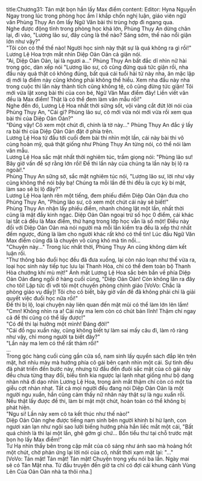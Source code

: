 title:Chương31: Tán mặt bọn hắn lấy Max điểm
content:
Editor: Hyna Nguyễn<br>Ngay trong lúc trong phòng học ầm ĩ khắp chốn nghị luận, giáo viên ngữ văn Phùng Thụy An ôm lấy Ngữ Văn bài thi trùng hợp đi ngang qua.<br>Nghe được động tĩnh trong phòng học khá lớn, Phùng Thụy An dừng chân lại, đi vào, "Lương lão sư, đây cũng là thế nào? Sáng sớm, thế nào nổi giận lớn như vậy?"<br>"Tôi còn có thể thế nào! Người học sinh này thật sự là quá không ra gì rồi!" Lương Lệ Hoa trợn mắt nhìn Diệp Oản Oản cả giận nói.<br>"Ai, Diệp Oản Oản, lại là ngươi a..." Phùng Thụy An bất đắc dĩ nhìn nữ hài trong góc, dàn xếp nói "Lương lão sư, cô cũng đừng quá tức giận rồi, nha đầu này quả thật có không đúng, bất quá cái tuổi hài tử này nha, ăn mặc lập dị mới lạ điểm này cũng không phải không thể hiểu. Xem nha đầu này nha trong cuộc thi lần này thành tích cũng không tệ, cô cũng đừng tức giận! Tôi mới vừa lật xong bài thi của con bé, Ngữ Văn Max điểm đây! Liền viết văn đều là Max điểm! Thật là có thể đem làm văn mẫu rồi!"<br>Nghe đến đó, Lương Lệ Hoa nhất thời sững sốt, vội vàng cắt đứt lời nói của Phùng Thụy An, "Cái gì? Phùng lão sư, cô mới vừa nói mới vừa rồi xem qua bài thi của Diệp Oản Oản?"<br>"Đúng vậy! Cô xem một chút đi, chính là tờ này..." Phùng Thụy An đắc ý lấy ra bài thi của Diệp Oản Oản đặt ở phía trên.<br>Lương Lệ Hoa từ đầu tới cuối đem bài thi nhìn một lần, cái này bài thi vô cùng hoàn mỹ, quả thật giống như Phùng Thụy An từng nói, có thể nói làm văn mẫu.<br>Lương Lệ Hoa sắc mặt nhất thời nghiêm túc, trầm giọng nói: "Phùng lão sư! Bây giờ vấn đề sợ rằng lớn rồi! Đề thi lần này của chúng ta lần này bị lộ ra ngoài!."<br>Phùng Thụy An sững sờ, sắc mặt nghiêm túc nói, "Lương lão sư, lời như vậy cũng không thể nói bậy bạ! Chúng ta mỗi lần đề thi đều là cực kỳ bí mật, làm sao sẽ bị lộ đây?"<br>Lương Lệ Hoa lạnh rên một tiếng, đem phiếu điểm Diệp Oản Oản đưa cho Phùng Thụy An, "Phùng lão sư, cô xem một chút cái này sẽ biết!"<br>Phùng Thụy An nhận lấy phiếu điểm, nhanh chóng lật một lần, nhất thời cũng là mặt đầy kinh ngạc. Diệp Oản Oản ngoại trừ số học 0 điểm, cái khác lại tất cả đều là Max điểm, thứ hạng trong lớp học vẫn là số một! Điều này đối với Diệp Oản Oản mà nói người mà mỗi lần kiểm tra đều là xếp thứ nhất đếm ngược, đúng là làm cho người khác rất khó có thể tin! Lúc đầu Ngữ Văn Max điểm cũng đã là chuyện vô cùng khó mà tin nổi...<br>"Chuyện này..." Trong lúc nhất thời, Phùng Thụy An cũng không dám kết luận rồi.<br>"Thư thông báo đuổi học đều đã đưa xuống, lại còn náo loạn như thế vừa ra, loại học sinh này tiếp tục lưu lại Thanh Hòa, chỉ có thể đem toàn bộ Thanh Hòa chướng khí mù mịt!" Ánh mắt Lương Lệ Hoa sắc bén bắn về phía Diệp Oản Oản đang ngồi ở hàng cuối cùng, "Diệp Oản Oản! Còn không lăn ra đây cho tôi! Lập tức đi với tôi một chuyến phòng chính giáo [VoVo: Chắc là phòng giáo vụ đấy]! Tôi cho cô biết, bây giờ vấn đề đã không phải chỉ là giải quyết việc đuổi học nữa rồi!"<br>Đề thi bị lộ, loại chuyện này liên quan đến mặt mũi có thể làm lớn lên lắm!<br>"Cmn! Không nhìn ra a! Cái này ma lem còn có chút bản lĩnh! Thậm chí ngay cả đề thi cũng có thể lấy được!"<br>"Có đề thi lại hưởng một mình! Đáng đời!"<br>"Cái đồ ngu xuẩn này, cũng không biết tự làm sai mấy câu đi, làm rõ ràng như vậy, chỉ mong người ta biết đây?"<br>"Lần này ma lem có thể rất thảm rồi!"<br>...<br>Trong góc hàng cuối cùng gần cửa sổ, nam sinh lấy quyển sách đắp lên trên mặt, hơi nhíu mày mà hướng phía cô gái bên cạnh nhìn một cái. Sự tình đều đã phát triển đến bước này, nhưng từ đầu đến đuôi sắc mặt của cô gái này đều chưa từng thay đổi, biểu tình kia ngược lại lạnh nhạt giống như bộ dạng nhàn nhã đi dạo nhìn Lương Lệ Hoa, trong ánh mắt thậm chí còn có một tia giễu cợt nhàn nhạt. Tất cả mọi người đều đang nói Diệp Oản Oản là một người ngu xuẩn, hắn cũng cảm thấy nữ nhân này thật sự là ngu xuẩn rồi. Nếu thật lấy được đề thi, làm bí mật một chút, hoàn toàn có thể không bị phát hiện.<br>"Ngu si! Lần này xem cô ta kết thúc như thế nào!"<br>Diệp Oản Oản nghe được tiếng nam sinh bên người khinh bỉ hừ lạnh, con ngươi xán lạn như ngôi sao lười biếng hướng phía hắn liếc mắt một cái, "Bất quá chính là thi lại một lần, ghê gớm gì chứ... Bổn tiểu thư tại chỗ trước mặt bọn họ lấy Max điểm!"<br>Tư Hạ nhìn thấy bên trong cặp mắt của cô sáng như ánh sao mà hoảng hốt một chút, chờ phản ứng lại lời nói của cô, nhất thời xạm mặt lại: "..."<br>[VoVo: Tán mặt! Tán mặt! Tán mặt! Chuyện trọng yếu nói ba lần. Ngày mai sẽ có Tán Mặt nha. Từ đầu truyện đến giờ ta chỉ có đợi cái khung cảnh Vùng Lên Của Oản Oản nhà ta thôi nha.]